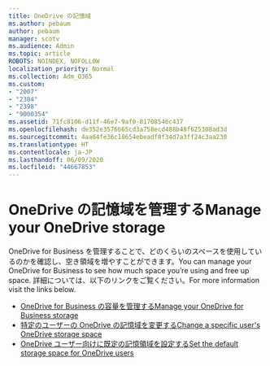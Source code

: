 ```yaml
---
title: OneDrive の記憶域
ms.author: pebaum
author: pebaum
manager: scotv
ms.audience: Admin
ms.topic: article
ROBOTS: NOINDEX, NOFOLLOW
localization_priority: Normal
ms.collection: Adm_O365
ms.custom:
- "2007"
- "2384"
- "2398"
- "9000354"
ms.assetid: 71fc8106-d11f-46e7-9af0-81708546c437
ms.openlocfilehash: de352e3576665cd3a758ecd488b48f625308ad3d
ms.sourcegitcommit: 4aa64fe36c18654ebeadf8f34d7a3ff24c3aa230
ms.translationtype: HT
ms.contentlocale: ja-JP
ms.lasthandoff: 06/09/2020
ms.locfileid: "44667853"
---
```

# <a name="manage-your-onedrive-storage"></a><span data-ttu-id="a8341-102">OneDrive の記憶域を管理する</span><span class="sxs-lookup"><span data-stu-id="a8341-102">Manage your OneDrive storage</span></span>

<span data-ttu-id="a8341-103">OneDrive for Business を管理することで、どのくらいのスペースを使用しているのかを確認し、空き領域を増やすことができます。</span><span class="sxs-lookup"><span data-stu-id="a8341-103">You can manage your OneDrive for Business to see how much space you’re using and free up space.</span></span>  <span data-ttu-id="a8341-104">詳細については、以下のリンクをご覧ください。</span><span class="sxs-lookup"><span data-stu-id="a8341-104">For more information visit the links below.</span></span>

- [<span data-ttu-id="a8341-105">OneDrive for Business の容量を管理する</span><span class="sxs-lookup"><span data-stu-id="a8341-105">Manage your OneDrive for Business storage</span></span>](https://support.microsoft.com/office/31519161-059c-4764-b6f8-f5cd29f7fe68)
- [<span data-ttu-id="a8341-106">特定のユーザーの OneDrive の記憶域を変更する</span><span class="sxs-lookup"><span data-stu-id="a8341-106">Change a specific user's OneDrive storage space</span></span>](https://docs.microsoft.com/onedrive/change-user-storage)
- [<span data-ttu-id="a8341-107">OneDrive ユーザー向けに既定の記憶領域を設定する</span><span class="sxs-lookup"><span data-stu-id="a8341-107">Set the default storage space for OneDrive users</span></span>](https://docs.microsoft.com/onedrive/set-default-storage-space)